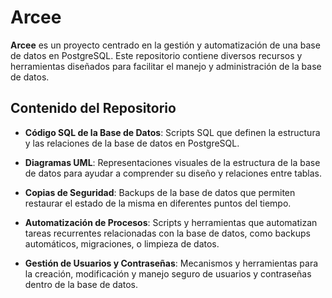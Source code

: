 # Arcee

**Arcee** es un proyecto centrado en la gestión y automatización de una base de datos en PostgreSQL. Este repositorio contiene diversos recursos y herramientas diseñados para facilitar el manejo y administración de la base de datos.

## Contenido del Repositorio

- **Código SQL de la Base de Datos**: Scripts SQL que definen la estructura y las relaciones de la base de datos en PostgreSQL.
  
- **Diagramas UML**: Representaciones visuales de la estructura de la base de datos para ayudar a comprender su diseño y relaciones entre tablas.

- **Copias de Seguridad**: Backups de la base de datos que permiten restaurar el estado de la misma en diferentes puntos del tiempo.

- **Automatización de Procesos**: Scripts y herramientas que automatizan tareas recurrentes relacionadas con la base de datos, como backups automáticos, migraciones, o limpieza de datos.

- **Gestión de Usuarios y Contraseñas**: Mecanismos y herramientas para la creación, modificación y manejo seguro de usuarios y contraseñas dentro de la base de datos.
